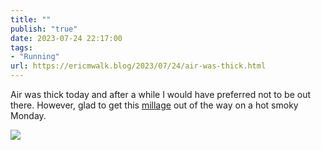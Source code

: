 ```yaml
---
title: ""
publish: "true"
date: 2023-07-24 22:17:00
tags:
- "Running"
url: https://ericmwalk.blog/2023/07/24/air-was-thick.html
---
```

Air was thick today and after a while I would have preferred not to be out there. However, glad to get this [millage](https://strava.com/activities/9512302322) out of the way on a hot smoky Monday.

![](https://ericmwalk.blog/uploads/2023/6add743a30.jpg)